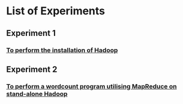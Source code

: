 
# List of Experiments

## Experiment 1
### [To perform the installation of Hadoop](E01.md)

## Experiment 2
### [To perform a wordcount program utilising MapReduce on stand-alone Hadoop](E02.md)